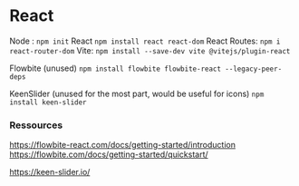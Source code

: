 # React

Node :
`npm init`
React
`npm install react react-dom`
React Routes:
`npm i react-router-dom`
Vite:
`npm install --save-dev vite @vitejs/plugin-react`




Flowbite (unused)
`npm install flowbite flowbite-react --legacy-peer-deps`

KeenSlider (unused for the most part, would be useful for icons)
`npm install keen-slider`

### Ressources

https://flowbite-react.com/docs/getting-started/introduction
https://flowbite.com/docs/getting-started/quickstart/


https://keen-slider.io/
